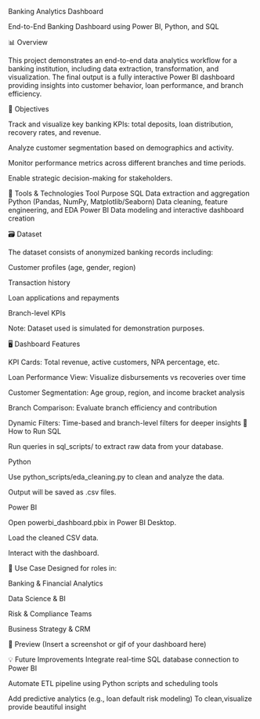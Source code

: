 Banking Analytics Dashboard

End-to-End Banking Dashboard using Power BI, Python, and SQL

📊 Overview

This project demonstrates an end-to-end data analytics workflow for a banking institution, including data extraction, transformation, and visualization. The final output is a fully interactive Power BI dashboard providing insights into customer behavior, loan performance, and branch efficiency.

🎯 Objectives

Track and visualize key banking KPIs: total deposits, loan distribution, recovery rates, and revenue.

Analyze customer segmentation based on demographics and activity.

Monitor performance metrics across different branches and time periods.

Enable strategic decision-making for stakeholders.

🧰 Tools & Technologies
Tool	Purpose
SQL	Data extraction and aggregation
Python (Pandas, NumPy, Matplotlib/Seaborn)	Data cleaning, feature engineering, and EDA
Power BI	Data modeling and interactive dashboard creation

🗃️ Dataset

The dataset consists of anonymized banking records including:

Customer profiles (age, gender, region)

Transaction history

Loan applications and repayments

Branch-level KPIs

Note: Dataset used is simulated for demonstration purposes.

🖥️ Dashboard Features

KPI Cards: Total revenue, active customers, NPA percentage, etc.

Loan Performance View: Visualize disbursements vs recoveries over time

Customer Segmentation: Age group, region, and income bracket analysis

Branch Comparison: Evaluate branch efficiency and contribution

Dynamic Filters: Time-based and branch-level filters for deeper insights
🚀 How to Run
SQL

Run queries in sql_scripts/ to extract raw data from your database.

Python

Use python_scripts/eda_cleaning.py to clean and analyze the data.

Output will be saved as .csv files.

Power BI

Open powerbi_dashboard.pbix in Power BI Desktop.

Load the cleaned CSV data.

Interact with the dashboard.

📌 Use Case
Designed for roles in:

Banking & Financial Analytics

Data Science & BI

Risk & Compliance Teams

Business Strategy & CRM

📸 Preview
(Insert a screenshot or gif of your dashboard here)

💡 Future Improvements
Integrate real-time SQL database connection to Power BI

Automate ETL pipeline using Python scripts and scheduling tools

Add predictive analytics (e.g., loan default risk modeling)
To clean,visualize provide beautiful insight
